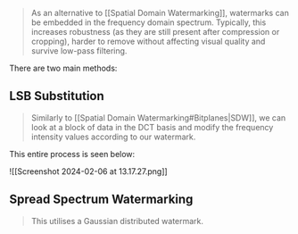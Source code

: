 > As an alternative to [[Spatial Domain Watermarking]], watermarks can be embedded in the frequency domain spectrum. Typically, this increases robustness (as they are still present after compression or cropping), harder to remove without affecting visual quality and survive low-pass filtering.

There are two main methods:

## LSB Substitution
> Similarly to [[Spatial Domain Watermarking#Bitplanes|SDW]], we can look at a block of data in the DCT basis and modify the frequency intensity values according to our watermark.


This entire process is seen below:

![[Screenshot 2024-02-06 at 13.17.27.png]]

## Spread Spectrum Watermarking
> This utilises a Gaussian distributed watermark.

